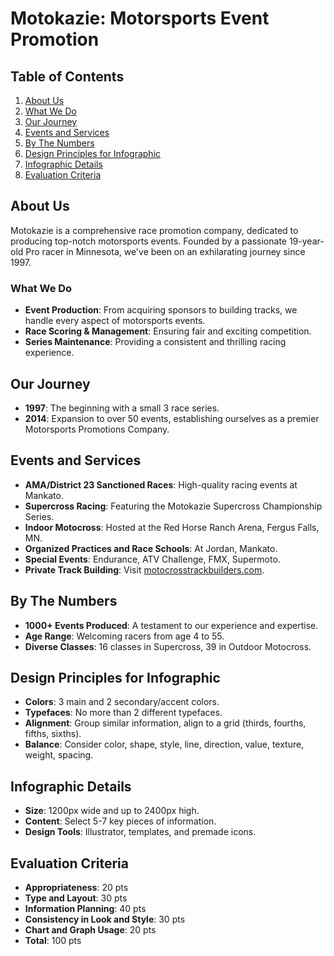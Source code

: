 # Motokazie: Motorsports Event Promotion

## Table of Contents
1. [About Us](#about-us)
2. [What We Do](#what-we-do)
3. [Our Journey](#our-journey)
4. [Events and Services](#events-and-services)
5. [By The Numbers](#by-the-numbers)
6. [Design Principles for Infographic](#design-principles-for-infographic)
7. [Infographic Details](#infographic-details)
8. [Evaluation Criteria](#evaluation-criteria)

## About Us
Motokazie is a comprehensive race promotion company, dedicated to producing top-notch motorsports events. Founded by a passionate 19-year-old Pro racer in Minnesota, we've been on an exhilarating journey since 1997.

### What We Do
- **Event Production**: From acquiring sponsors to building tracks, we handle every aspect of motorsports events.
- **Race Scoring & Management**: Ensuring fair and exciting competition.
- **Series Maintenance**: Providing a consistent and thrilling racing experience.

## Our Journey
- **1997**: The beginning with a small 3 race series.
- **2014**: Expansion to over 50 events, establishing ourselves as a premier Motorsports Promotions Company.

## Events and Services
- **AMA/District 23 Sanctioned Races**: High-quality racing events at Mankato.
- **Supercross Racing**: Featuring the Motokazie Supercross Championship Series.
- **Indoor Motocross**: Hosted at the Red Horse Ranch Arena, Fergus Falls, MN.
- **Organized Practices and Race Schools**: At Jordan, Mankato.
- **Special Events**: Endurance, ATV Challenge, FMX, Supermoto.
- **Private Track Building**: Visit [motocrosstrackbuilders.com](https://motocrosstrackbuilders.com).

## By The Numbers
- **1000+ Events Produced**: A testament to our experience and expertise.
- **Age Range**: Welcoming racers from age 4 to 55.
- **Diverse Classes**: 16 classes in Supercross, 39 in Outdoor Motocross.

## Design Principles for Infographic
- **Colors**: 3 main and 2 secondary/accent colors.
- **Typefaces**: No more than 2 different typefaces.
- **Alignment**: Group similar information, align to a grid (thirds, fourths, fifths, sixths).
- **Balance**: Consider color, shape, style, line, direction, value, texture, weight, spacing.

## Infographic Details
- **Size**: 1200px wide and up to 2400px high.
- **Content**: Select 5-7 key pieces of information.
- **Design Tools**: Illustrator, templates, and premade icons.

## Evaluation Criteria
- **Appropriateness**: 20 pts
- **Type and Layout**: 30 pts
- **Information Planning**: 40 pts
- **Consistency in Look and Style**: 30 pts
- **Chart and Graph Usage**: 20 pts
- **Total**: 100 pts
